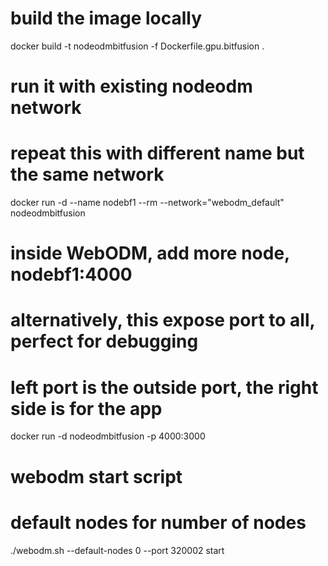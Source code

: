 # build the image locally
docker build -t nodeodmbitfusion -f Dockerfile.gpu.bitfusion .

# run it with existing nodeodm network
# repeat this with different name but the same network
docker run -d --name nodebf1 --rm --network="webodm_default" nodeodmbitfusion 
# inside WebODM, add more node, nodebf1:4000

# alternatively, this expose port to all, perfect for debugging
# left port is the outside port, the right side is for the app
docker run -d nodeodmbitfusion -p 4000:3000

# webodm start script
# default nodes for number of nodes
./webodm.sh --default-nodes 0 --port 320002 start 